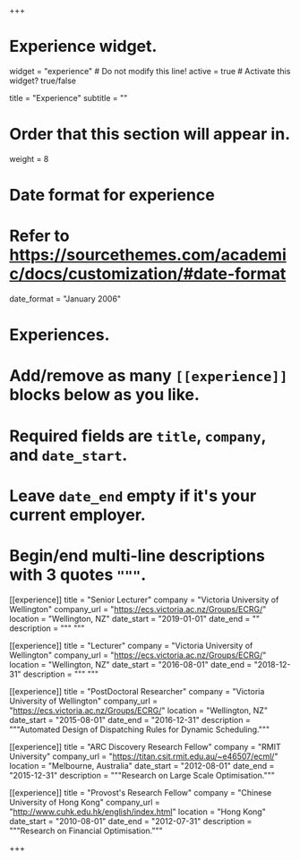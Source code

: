 +++
# Experience widget.
widget = "experience"  # Do not modify this line!
active = true  # Activate this widget? true/false

title = "Experience"
subtitle = ""

# Order that this section will appear in.
weight = 8

# Date format for experience
#   Refer to https://sourcethemes.com/academic/docs/customization/#date-format
date_format = "January 2006"

# Experiences.
#   Add/remove as many `[[experience]]` blocks below as you like.
#   Required fields are `title`, `company`, and `date_start`.
#   Leave `date_end` empty if it's your current employer.
#   Begin/end multi-line descriptions with 3 quotes `"""`.
[[experience]]
  title = "Senior Lecturer"
  company = "Victoria University of Wellington"
  company_url = "https://ecs.victoria.ac.nz/Groups/ECRG/"
  location = "Wellington, NZ"
  date_start = "2019-01-01"
  date_end = ""
  description = """
  """

[[experience]]
  title = "Lecturer"
  company = "Victoria University of Wellington"
  company_url = "https://ecs.victoria.ac.nz/Groups/ECRG/"
  location = "Wellington, NZ"
  date_start = "2016-08-01"
  date_end = "2018-12-31"
  description = """
  """

[[experience]]
  title = "PostDoctoral Researcher"
  company = "Victoria University of Wellington"
  company_url = "https://ecs.victoria.ac.nz/Groups/ECRG/"
  location = "Wellington, NZ"
  date_start = "2015-08-01"
  date_end = "2016-12-31"
  description = """Automated Design of Dispatching Rules for Dynamic Scheduling."""

[[experience]]
  title = "ARC Discovery Research Fellow"
  company = "RMIT University"
  company_url = "https://titan.csit.rmit.edu.au/~e46507/ecml/"
  location = "Melbourne, Australia"
  date_start = "2012-08-01"
  date_end = "2015-12-31"
  description = """Research on Large Scale Optimisation."""

[[experience]]
  title = "Provost's Research Fellow"
  company = "Chinese University of Hong Kong"
  company_url = "http://www.cuhk.edu.hk/english/index.html"
  location = "Hong Kong"
  date_start = "2010-08-01"
  date_end = "2012-07-31"
  description = """Research on Financial Optimisation."""

+++
